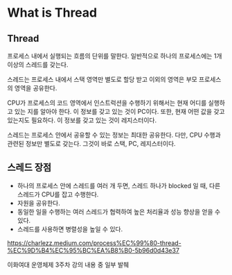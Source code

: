 # What is Thread

## Thread

프로세스 내에서 실행되는 흐름의 단위를 말한다. 일반적으로 하나의 프로세스에는 1개 이상의 스레드를 갖는다.

스레드는 프로세스 내에서 스택 영역만 별도로 할당 받고 이외의 영역은 부모 프로세스의 영역을 공유한다. 

CPU가 프로세스의 코드 영역에서 인스트럭션을 수행하기 위해서는 현재 어디를 실행하고 있는 지를 알아야 한다. 이 정보를 갖고 있는 것이 PC이다. 또한, 현재 어떤 값을 갖고 있는지도 필요하다. 이 정보를 갖고 있는 것이 레지스터이다. 

스레드는 프로세스 안에서 공유할 수 있는 정보는 최대한 공유한다. 다만, CPU 수행과 관련된 정보만 별도로 갖는다. 그것이 바로 스택, PC, 레지스터이다.

## 스레드 장점

- 하나의 프로세스 안에 스레드를 여러 개 두면, 스레드 하나가 blocked 일 때, 다른 스레드가 CPU를 잡고 수행한다.
- 자원을 공유한다.
- 동일한 일을 수행하는 여러 스레드가 협력하여 높은 처리율과 성능 향상을 얻을 수 있다.
- 스레드를 사용하면 병렬성을 높일 수 있다.

https://charlezz.medium.com/process%EC%99%80-thread-%EC%9D%B4%EC%95%BC%EA%B8%B0-5b96d0d43e37

이화여대 운영체제 3주차 강의 내용 중 일부 발췌